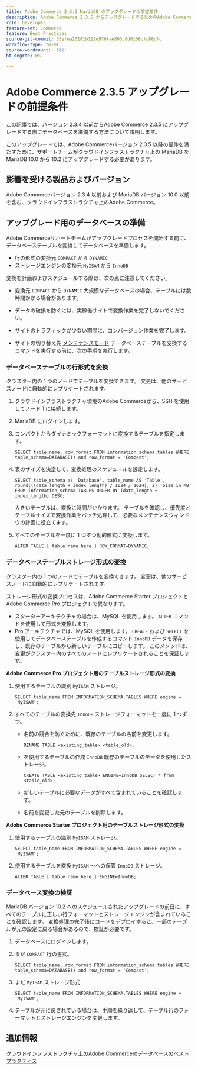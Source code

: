 ```yaml
---
title: Adobe Commerce 2.3.5 MariaDB のアップグレードの前提条件
description: Adobe Commerce 2.3.5 からアップグレードするためのAdobe Commerceデータベースの準備方法を説明します。
role: Developer
feature-set: Commerce
feature: Best Practices
source-git-commit: 35efea20181b112e97bfae803c8d0168cfc88dfc
workflow-type: tm+mt
source-wordcount: '562'
ht-degree: 0%

---
```



# Adobe Commerce 2.3.5 アップグレードの前提条件

この記事では、バージョン 2.3.4 以前からAdobe Commerce 2.3.5 にアップグレードする際にデータベースを準備する方法について説明します。

このアップグレードでは、Adobe Commerceバージョン 2.3.5 以降の要件を満たすために、サポートチームがクラウドインフラストラクチャ上の MariaDB を MariaDB 10.0 から 10.2 にアップグレードする必要があります。

## 影響を受ける製品およびバージョン

Adobe Commerceバージョン 2.3.4 以前および MariaDB バージョン 10.0 以前を含む、クラウドインフラストラクチャ上のAdobe Commerce。

## アップグレード用のデータベースの準備

Adobe Commerceサポートチームがアップグレードプロセスを開始する前に、データベーステーブルを変換してデータベースを準備します。

- 行の形式の変換元 `COMPACT` から `DYNAMIC`
- ストレージエンジンの変換元 `MyISAM` から `InnoDB`

変換を計画およびスケジュールする際は、次の点に注意してください。

- 変換元 `COMPACT` から `DYNAMIC` 大規模なデータベースの場合、テーブルには数時間かかる場合があります。

- データの破損を防ぐには、実稼働サイトで変換作業を完了しないでください。

- サイトのトラフィックが少ない期間に、コンバージョン作業を完了します。

- サイトの切り替え先 [メンテナンスモード](../../../installation/tutorials/maintenance-mode.md) データベーステーブルを変換するコマンドを実行する前に、次の手順を実行します。

### データベーステーブルの行形式を変換

クラスター内の 1 つのノードでテーブルを変換できます。 変更は、他のサービスノードに自動的にレプリケートされます。

1. クラウドインフラストラクチャ環境のAdobe Commerceから、SSH を使用してノード 1 に接続します。

1. MariaDB にログインします。

1. コンパクトからダイナミックフォーマットに変換するテーブルを指定します。

   ```mysql
   SELECT table_name, row_format FROM information_schema.tables WHERE table_schema=DATABASE() and row_format = 'Compact';
   ```

1. 表のサイズを決定して、変換処理のスケジュールを設定します。

   ```mysql
   SELECT table_schema as 'Database', table_name AS 'Table', round(((data_length + index_length) / 1024 / 1024), 2) 'Size in MB' FROM information_schema.TABLES ORDER BY (data_length + index_length) DESC;
   ```

   大きいテーブルは、変換に時間がかかります。 テーブルを確認し、優先度とテーブルサイズで変換作業をバッチ処理して、必要なメンテナンスウィンドウの計画に役立てます。

1. すべてのテーブルを一度に 1 つずつ動的形式に変換します。

   ```mysql
   ALTER TABLE [ table name here ] ROW_FORMAT=DYNAMIC;
   ```

### データベーステーブルストレージ形式の変換

クラスター内の 1 つのノードでテーブルを変換できます。 変更は、他のサービスノードに自動的にレプリケートされます。

ストレージ形式の変換プロセスは、Adobe Commerce Starter プロジェクトとAdobe Commerce Pro プロジェクトで異なります。

- スターターアーキテクチャの場合は、MySQL を使用します。 `ALTER` コマンドを使用して形式を変換します。
- Pro アーキテクチャでは、MySQL を使用します。 `CREATE` および `SELECT` を使用してデータベーステーブルを作成するコマンド `InnoDB` データを保存し、既存のテーブルから新しいテーブルにコピーします。 このメソッドは、変更がクラスター内のすべてのノードにレプリケートされることを保証します。

**Adobe Commerce Pro プロジェクト用のテーブルストレージ形式の変換**

1. 使用するテーブルの識別 `MyISAM` ストレージ。

   ```mysql
   SELECT table_name FROM INFORMATION_SCHEMA.TABLES WHERE engine = 'MyISAM';
   ```

1. すべてのテーブルの変換先 `InnoDB` ストレージフォーマットを一度に 1 つずつ。

   - 名前の競合を防ぐために、既存のテーブルの名前を変更します。

      ```mysql
      RENAME TABLE <existing_table> <table_old>;
      ```

   - を使用するテーブルの作成 `InnoDB` 既存のテーブルのデータを使用したストレージ。

      ```mysql
      CREATE TABLE <existing_table> ENGINE=InnoDB SELECT * from <table_old>;
      ```

   - 新しいテーブルに必要なデータがすべて含まれていることを確認します。

   - 名前を変更した元のテーブルを削除します。


**Adobe Commerce Starter プロジェクト用のテーブルストレージ形式の変換**

1. 使用するテーブルの識別 `MyISAM` ストレージ。

   ```mysql
   SELECT table_name FROM INFORMATION_SCHEMA.TABLES WHERE engine = 'MyISAM';
   ```

1. 使用するテーブルを変換 `MyISAM` ～への保管 `InnoDB` ストレージ。

   ```mysql
   ALTER TABLE [ table name here ] ENGINE=InnoDB;
   ```

### データベース変換の検証

MariaDB バージョン 10.2 へのスケジュールされたアップグレードの前日に、すべてのテーブルに正しい行フォーマットとストレージエンジンが含まれていることを確認します。 変換処理の完了後にコードをデプロイすると、一部のテーブルが元の設定に戻る場合があるので、検証が必要です。

1. データベースにログインします。

1. まだ `COMPACT` 行の書式。

   ```mysql
   SELECT table_name, row_format FROM information_schema.tables WHERE table_schema=DATABASE() and row_format = 'Compact';
   ```

1. まだ `MyISAM` ストレージ形式

   ```mysql
   SELECT table_name FROM INFORMATION_SCHEMA.TABLES WHERE engine = 'MyISAM';
   ```

1. テーブルが元に戻されている場合は、手順を繰り返して、テーブル行のフォーマットとストレージエンジンを変更します。

## 追加情報

[クラウドインフラストラクチャ上のAdobe Commerceのデータベースのベストプラクティス](../planning/database-on-cloud.md)
